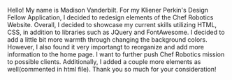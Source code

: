 Hello! My name is Madison Vanderbilt. For my Kliener Perkin's Design Fellow Application, I decided to redesign elements of the Chef Robotics Website. Overall, I decided to showcase my current skills utilizing HTML, CSS, in addition to libraries such as JQuery and FontAwesome. I decided to add a little bit more warmth through changing the background colors. However, I also found it very importangt to reorganize and add more information to the home page. I want to further push Chef Robotics mission to possible clients. Additionally, I added a couple more elements as well(commented in html file). Thank you so much for your consideration!
